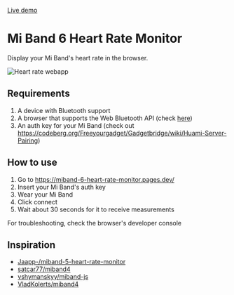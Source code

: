 [Live demo](https://miband-6-heart-rate-monitor.pages.dev/)

# Mi Band 6 Heart Rate Monitor

Display your Mi Band's heart rate in the browser.

![Heart rate webapp](img/screenshot.png)

## Requirements

1. A device with Bluetooth support
2. A browser that supports the Web Bluetooth API (check [here](https://caniuse.com/web-bluetooth))
3. An auth key for your Mi Band (check out https://codeberg.org/Freeyourgadget/Gadgetbridge/wiki/Huami-Server-Pairing)

## How to use

1. Go to https://miband-6-heart-rate-monitor.pages.dev/
2. Insert your Mi Band's auth key
3. Wear your Mi Band
3. Click connect
4. Wait about 30 seconds for it to receive measurements

For troubleshooting, check the browser's developer console

## Inspiration

- [Jaapp-/miband-5-heart-rate-monitor](https://github.com/Jaapp-/miband-5-heart-rate-monitor)
- [satcar77/miband4](https://github.com/satcar77/miband4)
- [vshymanskyy/miband-js](https://github.com/vshymanskyy/miband-js)
- [VladKolerts/miband4](https://github.com/VladKolerts/miband4)

